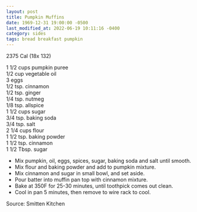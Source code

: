 ```yaml
---
layout: post
title: Pumpkin Muffins
date: 1969-12-31 19:00:00 -0500
last_modified_at: 2022-06-19 10:11:16 -0400
category: sides
tags: bread breakfast pumpkin
---
```

2375 Cal (18x 132)

1 1/2 cups pumpkin puree  
1/2 cup vegetable oil  
3 eggs  
1/2 tsp. cinnamon  
1/2 tsp. ginger  
1/4 tsp. nutmeg  
1/8 tsp. allspice  
1 1/2 cups sugar  
3/4 tsp. baking soda  
3/4 tsp. salt  
2 1/4 cups flour  
1 1/2 tsp. baking powder  
1 1/2 tsp. cinnamon  
1 1/2 Tbsp. sugar  

* Mix pumpkin, oil, eggs, spices, sugar, baking soda and salt until smooth.
* Mix flour and baking powder and add to pumpkin mixture.
* Mix cinnamon and sugar in small bowl, and set aside.
* Pour batter into muffin pan top with cinnamon mixture.
* Bake at 350F for 25-30 minutes, until toothpick comes out clean.
* Cool in pan 5 minutes, then remove to wire rack to cool.

Source: Smitten Kitchen 
